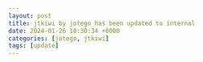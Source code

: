 ```yaml
---
layout: post
title: jtkiwi by jotego has been updated to internal
date: 2024-01-26 10:30:34 +0000
categories: [jotego, jtkiwi]
tags: [update]
---
```


